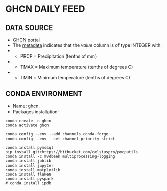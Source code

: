 # GHCN DAILY FEED


## DATA SOURCE

* [GHCN](...) portal
* The [metadata](https://www1.ncdc.noaa.gov/pub/data/ghcn/daily/readme.txt) indicates that the *value* column is of type INTEGER with:
* * PRCP = Precipitation (tenths of mm)
* * TMAX = Maximum temperature (tenths of degrees C)
* * TMIN = Minimum temperature (tenths of degrees C)


## CONDA ENVIRONMENT

* Name: ghcn.
* Packages installation:

```code
conda create -n ghcn
conda activate ghcn

conda config --env --add channels conda-forge
conda config --env --set channel_priority strict

conda install pymssql
pip install git+https://bitbucket.com/celsiuspro/pycputils
conda install -c mvdbeek multiprocessing-logging
conda install joblib
conda install jupyter
conda install matplotlib
conda install flake8
conda install pyspark
# conda install ipdb


```